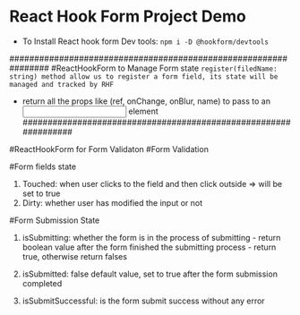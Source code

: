 # React Hook Form Project Demo

- To Install React hook form Dev tools: `npm i -D @hookform/devtools`

################################################################
#ReactHookForm to Manage Form state
`register(filedName: string) method allow us to register a form field, its state will be managed and tracked by RHF`

- return all the props like (ref, onChange, onBlur, name) to pass to an <input /> element
  ################################################################

#ReactHookForm for Form Validaton
#Form Validation

#Form fields state

1. Touched: when user clicks to the field and then click outside => will be set to true
2. Dirty: whether user has modified the input or not

#Form Submission State

1. isSubmitting: whether the form is in the process of submitting - return boolean value
   after the form finished the submitting process - return true, otherwise return falses

2. isSubmitted: false default value, set to true after the form submission completed

3. isSubmitSuccessful: is the form submit success without any error
